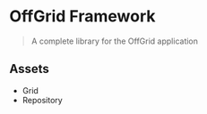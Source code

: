 OffGrid Framework
=================
> A complete library for the OffGrid application

Assets
------
- Grid
- Repository
